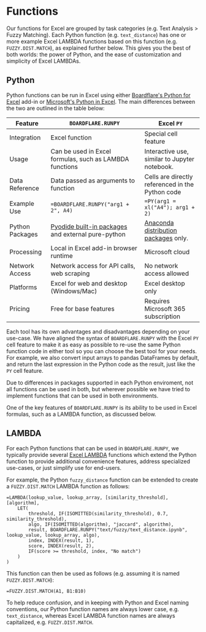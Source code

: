 # Functions

Our functions for Excel are grouped by task categories (e.g. Text Analysis > Fuzzy Matching).  Each Python function (e.g. `text_distance`) has one or more example Excel LAMBDA functions based on this function (e.g. `FUZZY.DIST.MATCH`), as explained further below.  This gives you the best of both worlds: the power of Python, and the ease of customization and simplicity of Excel LAMBDAs.

## Python

Python functions can be run in Excel using either [Boardflare's Python for Excel](/apps/excel/python) add-in or [Microsoft's Python in Excel](https://support.microsoft.com/en-us/office/introduction-to-python-in-excel-55643c2e-ff56-4168-b1ce-9428c8308545).  The main differences between the two are outlined in the table below:

| Feature            | `BOARDFLARE.RUNPY`                                      | Excel `PY`                                                                |
|--------------------|---------------------------------------------------------|---------------------------------------------------------------------------|
| Integration        | Excel function                                          | Special cell feature                                                      |
| Usage              | Can be used in Excel formulas, such as LAMBDA functions | Interactive use, similar to Jupyter notebook.                             |
| Data Reference     | Data passed as arguments to function                    | Cells are directly referenced in the Python code                          |
| Example Use        | `=BOARDFLARE.RUNPY("arg1 + 2", A4)`                     | `=PY(arg1 = xl("A4"); arg1 + 2)`                                          |
| Python Packages    | [Pyodide built-in packages](https://pyodide.org/en/stable/usage/packages-in-pyodide.html) and external pure-python | [Anaconda distribution packages](https://support.microsoft.com/en-us/office/open-source-libraries-and-python-in-excel-c817c897-41db-40a1-b9f3-d5ffe6d1bf3e) only. |
| Processing         | Local in Excel add-in browser runtime                   | Microsoft cloud                                                           |
| Network Access     | Network access for API calls, web scraping              | No network access allowed                                                 |
| Platforms          | Excel for web and desktop (Windows/Mac)                 | Excel desktop only                                                        |
| Pricing            | Free for base features                                  | Requires Microsoft 365 subscription                                       |

Each tool has its own advantages and disadvantages depending on your use-case.  We have aligned the syntax of `BOARDFLARE.RUNPY` with the Excel `PY` cell feature to make it as easy as possible to re-use the same Python function code in either tool so you can choose the best tool for your needs.  For example, we also convert input arrays to pandas DataFrames by default, and return the last expression in the Python code as the result, just like the `PY` cell feature.

Due to differences in packages supported in each Python enviroment, not all functions can be used in both, but wherever possible we have tried to implement functions that can be used in both environments.

One of the key features of `BOARDFLARE.RUNPY` is its ability to be used in Excel formulas, such as a LAMBDA function, as discussed below.

## LAMBDA

For each Python functions that can be used in `BOARDFLARE.RUNPY`, we typically provide several [Excel LAMBDA](https://support.microsoft.com/en-us/office/lambda-function-bd212d27-1cd1-4321-a34a-ccbf254b8b67) functions which extend the Python function to provide additional convenience features,  address specialized use-cases, or just simplify use for end-users.

For example, the Python `fuzzy_distance` function can be extended to create a `FUZZY.DIST.MATCH` LAMBDA function as follows:

```excel
=LAMBDA(lookup_value, lookup_array, [similarity_threshold], [algorithm],
    LET(
        threshold, IF(ISOMITTED(similarity_threshold), 0.7, similarity_threshold),
        algo, IF(ISOMITTED(algorithm), "jaccard", algorithm),
        result, BOARDFLARE.RUNPY("text/fuzzy/text_distance.ipynb", lookup_value, lookup_array, algo),
        index, INDEX(result, 1),
        score, INDEX(result, 2),
        IF(score >= threshold, index, "No match")
    )
)
```

This function can then be used as follows (e.g. assuming it is named `FUZZY.DIST.MATCH`):

```excel
=FUZZY.DIST.MATCH(A1, B1:B10)
```

To help reduce confusion, and in keeping with Python and Excel naming conventions, our Python function names are always lower case, e.g. `text_distance`, whereas Excel LAMBDA function names are always capitalized, e.g. `FUZZY.DIST.MATCH`.
